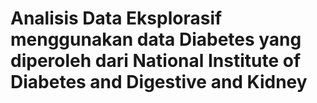 # Analisis Data Eksplorasif menggunakan data Diabetes yang diperoleh dari National Institute of Diabetes and Digestive and Kidney

